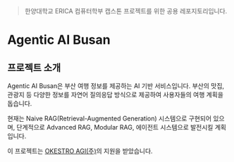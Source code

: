 > 한양대학교 ERICA 컴퓨터학부 캡스톤 프로젝트를 위한 공용 레포지토리입니다.
# Agentic AI Busan

## 프로젝트 소개
Agentic AI Busan은 부산 여행 정보를 제공하는 AI 기반 서비스입니다. 부산의 맛집, 관광지 등 다양한 정보를 자연어 질의응답 방식으로 제공하여 사용자들의 여행 계획을 돕습니다.

현재는 Naive RAG(Retrieval-Augmented Generation) 시스템으로 구현되어 있으며, 단계적으로 Advanced RAG, Modular RAG, 에이전트 시스템으로 발전시킬 계획입니다.

이 프로젝트는 [OKESTRO AGI(주)](https://www.lifelogm.co.kr/index.html)의 지원을 받았습니다.

